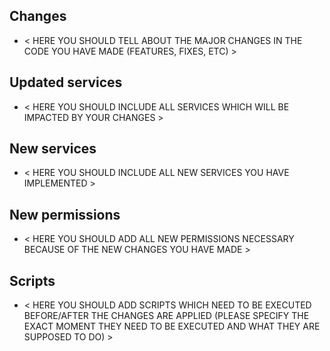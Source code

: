 ## Changes
- < HERE YOU SHOULD TELL ABOUT THE MAJOR CHANGES IN THE CODE YOU HAVE MADE (FEATURES, FIXES, ETC) > 

## Updated services
- < HERE YOU SHOULD INCLUDE ALL SERVICES WHICH WILL BE IMPACTED BY YOUR CHANGES >

## New services
- < HERE YOU SHOULD INCLUDE ALL NEW SERVICES YOU HAVE IMPLEMENTED >

## New permissions
- < HERE YOU SHOULD ADD ALL NEW PERMISSIONS NECESSARY BECAUSE OF THE NEW CHANGES YOU HAVE MADE >

## Scripts
- < HERE YOU SHOULD ADD SCRIPTS WHICH NEED TO BE EXECUTED BEFORE/AFTER THE CHANGES ARE APPLIED
  (PLEASE SPECIFY THE EXACT MOMENT THEY NEED TO BE EXECUTED AND WHAT THEY ARE SUPPOSED TO DO) >
